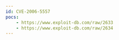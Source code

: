 ```yaml
---
id: CVE-2006-5557
pocs:
    - https://www.exploit-db.com/raw/2633
    - https://www.exploit-db.com/raw/2634
---
```

